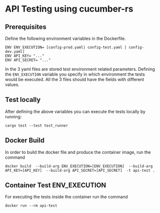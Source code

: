 # API Testing using cucumber-rs

## Prerequisites

Define the following environment variables in the Dockerfile.

```
ENV ENV_EXECUTION= [config-prod.yaml| config-test.yaml | config-dev.yaml]
ENV API_KEY= "..."
ENV API_SECRET= "..."
```

In the 3 yaml files are stored test environment related parameters. Defining the `ENV_EXECUTION` variable you specify in which environment the tests would be executed. All the 3 files should have the fields with different values.

## Test locally

After defining the above variables you can execute the tests locally by running:

```
cargo test --test test_runner
```

## Docker Build

In order to build the docker file and produce the container image,  run the command

```
docker build  --build-arg ENV_EXECUTION=[ENV_EXECUTION]  --build-arg API_KEY=[API_KEY]  --build-arg API_SECRET=[API_SECRET]  -t api-test .
```

## Container Test ENV_EXECUTION

For executing the tests inside the container run the command

```
docker run --rm api-test
```
